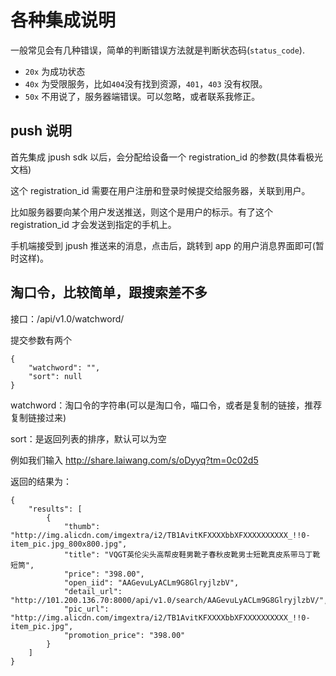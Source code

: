 各种集成说明
===

一般常见会有几种错误，简单的判断错误方法就是判断状态码(`status_code`).

- `20x` 为成功状态
- `40x` 为受限服务，比如`404`没有找到资源，`401`，`403` 没有权限。
- `50x` 不用说了，服务器端错误。可以忽略，或者联系我修正。

push 说明
-----------------------

首先集成 jpush sdk 以后，会分配给设备一个 registration_id 的参数(具体看极光文档)

这个 registration_id 需要在用户注册和登录时候提交给服务器，关联到用户。

比如服务器要向某个用户发送推送，则这个是用户的标示。有了这个 registration_id 才会发送到指定的手机上。

手机端接受到 jpush 推送来的消息，点击后，跳转到 app 的用户消息界面即可(暂时这样)。


淘口令，比较简单，跟搜索差不多
-----------------------

接口：/api/v1.0/watchword/

提交参数有两个
```
{
    "watchword": "",
    "sort": null
}
```
watchword：淘口令的字符串(可以是淘口令，喵口令，或者是复制的链接，推荐复制链接过来)

sort：是返回列表的排序，默认可以为空

例如我们输入 http://share.laiwang.com/s/oDyyq?tm=0c02d5

返回的结果为：
```
{
    "results": [
        {
            "thumb": "http://img.alicdn.com/imgextra/i2/TB1AvitKFXXXXbbXFXXXXXXXXXX_!!0-item_pic.jpg_800x800.jpg",
            "title": "VQGT英伦尖头高帮皮鞋男靴子春秋皮靴男士短靴真皮系带马丁靴短筒",
            "price": "398.00",
            "open_iid": "AAGevuLyACLm9G8GlryjlzbV",
            "detail_url": "http://101.200.136.70:8000/api/v1.0/search/AAGevuLyACLm9G8GlryjlzbV/",
            "pic_url": "http://img.alicdn.com/imgextra/i2/TB1AvitKFXXXXbbXFXXXXXXXXXX_!!0-item_pic.jpg",
            "promotion_price": "398.00"
        }
    ]
}
```

